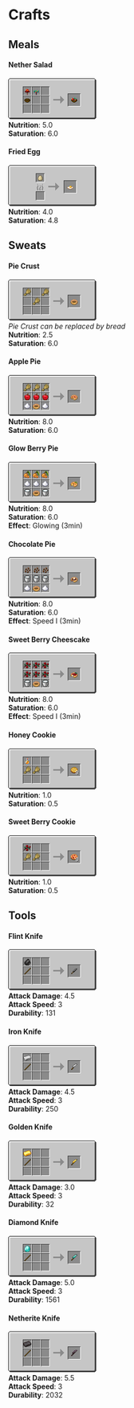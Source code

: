 # Crafts

## Meals

#### Nether Salad
![Nether Salad](_media/recipes/nether_salad.png) <br>
**Nutrition**: 5.0 <br>
**Saturation**: 6.0 <br>

#### Fried Egg
![Nether Salad](_media/recipes/fried_egg.png) <br>
**Nutrition**: 4.0 <br>
**Saturation**: 4.8 <br>


## Sweats

#### Pie Crust
![Pie Crust](_media/recipes/pie_crust.png) <br>
*Pie Crust can be replaced by bread* <br>
**Nutrition**: 2.5 <br>
**Saturation**: 6.0 <br>

#### Apple Pie
![Apple Pie](_media/recipes/apple_pie.png) <br>
**Nutrition**: 8.0 <br>
**Saturation**: 6.0 <br>

#### Glow Berry Pie
![Glow Berry Pie](_media/recipes/glow_berry_pie.png) <br>
**Nutrition**: 8.0 <br>
**Saturation**: 6.0 <br>
**Effect**: Glowing (3min) <br>

#### Chocolate Pie
![Chocolate Pie](_media/recipes/chocolate_pie.png) <br>
**Nutrition**: 8.0 <br>
**Saturation**: 6.0 <br>
**Effect**: Speed I (3min) <br>

#### Sweet Berry Cheescake
![Sweet Berry Cheescake](_media/recipes/sweet_berry_cheesecake.png) <br>
**Nutrition**: 8.0 <br>
**Saturation**: 6.0 <br>
**Effect**: Speed I (3min) <br>

#### Honey Cookie
![Honey Cookie](_media/recipes/honey_cookie.png) <br>
**Nutrition**: 1.0 <br>
**Saturation**: 0.5 <br>

#### Sweet Berry Cookie
![Sweet Berry Cookie](_media/recipes/sweet_berry_cookie.png) <br>
**Nutrition**: 1.0 <br>
**Saturation**: 0.5 <br>


## Tools

#### Flint Knife
![Flint Knife](_media/recipes/flint_knife.png) <br>
**Attack Damage**: 4.5 <br>
**Attack Speed**: 3 <br>
**Durability**: 131 <br>

#### Iron Knife
![Iron Knife](_media/recipes/iron_knife.png) <br>
**Attack Damage**: 4.5 <br>
**Attack Speed**: 3 <br>
**Durability**: 250 <br>

#### Golden Knife
![Golden Knife](_media/recipes/golden_knife.png) <br>
**Attack Damage**: 3.0 <br>
**Attack Speed**: 3 <br>
**Durability**: 32 <br>

#### Diamond Knife
![Diamond Knife](_media/recipes/diamond_knife.png) <br>
**Attack Damage**: 5.0 <br>
**Attack Speed**: 3 <br>
**Durability**: 1561 <br>

#### Netherite Knife
![Netherite Knife](_media/recipes/netherite_knife.png) <br>
**Attack Damage**: 5.5 <br>
**Attack Speed**: 3 <br>
**Durability**: 2032 <br>